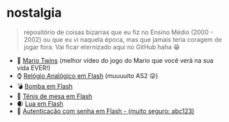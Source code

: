 # nostalgia

> repositório de coisas bizarras que eu fiz no Ensino Médio (2000 - 2002) ou que eu vi naquela época, mas que jamais teria coragem de jogar fora. Vai ficar eternizado aqui no GitHub haha :grin:

* :runner: [Mario Twins](https://rawgit.com/fdaciuk/nostalgia/master/flash/mario.swf) (melhor vídeo do jogo do Mario que você verá na sua vida EVER!)
* :watch: [Relógio Analógico em Flash](https://rawgit.com/fdaciuk/nostalgia/master/flash/relogio-analogico.swf) (muuuuito AS2 :stuck_out_tongue_winking_eye:)
* :bomb: [Bomba em Flash](https://rawgit.com/fdaciuk/nostalgia/master/flash/bomba.swf)
* :tennis: [Tênis de mesa em Flash](https://rawgit.com/fdaciuk/nostalgia/master/flash/tenis-de-mesa.swf)
* :waxing_crescent_moon: [Lua em Flash](https://rawgit.com/fdaciuk/nostalgia/master/flash/lua.swf)
* :closed_lock_with_key: [Autenticação com senha em Flash - (muito seguro: abc123)](https://rawgit.com/fdaciuk/nostalgia/master/flash/senha.swf)
